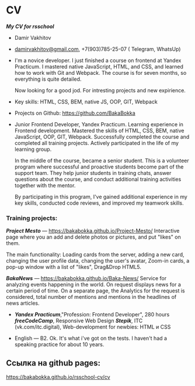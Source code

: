 # CV
***My CV for rsschool***


* Damir Vakhitov
* damirvakhitov@gmail.com, +7(903)785-25-07 ( Telegram, WhatsUp)
* I'm a novice developer. I just finished a course on frontend at Yandex Practicum.
  I mastered native JavaScript, HTML, and CSS, and learned how to work with Git and Webpack.
  The course is for seven months, so everything is quite detailed.

  Now looking for a good jod. For intresting projects and new expirience.


* Key skills: HTML, CSS, BEM, native JS, OOP, GIT, Webpack
* Projects on Github: https://github.com/BakaBokka
* Junior Frontend Developer, Yandex Practicum.
  Learning experience in Frontend development.
  Mastered the skills of HTML, CSS, BEM, native JavaScript, OOP, GIT, Webpack.
  Successfully completed the course and completed all training projects.
  Actively participated in the life of my learning group.

  In the middle of the course, became a senior student.
  This is a volunteer program where successful and proactive students become part of the support team. They help junior students in training chats, answer questions about the course, and conduct additional training   activities together with the mentor.

  By participating in this program, I've gained additional experience in my key skills, conducted code reviews, and improved my teamwork skills.

### Training projects:
***Project Mesto*** — https://bakabokka.github.io/Project-Mesto/
Interactive page where you an add and delete photos or pictures, and put "likes" on them.

The main functionality: Loading cards from the server, adding a new card, changing the user profile data, changing the user's avatar, Zoom-in cards, a pop-up window with a list
of "likes", Drag&Drop HTML5.

***BakaNews*** — https://bakabokka.github.io/Baka-News/
Service for analyzing events happening in the world. On request displays news for a certain period of time. On a separate page, the Analytics for the request is considered,
total number of mentions and mentions in the headlines of news articles.


* ***Yandex Practicum***,"Profession: Frontend Developer", 280 hours
  ***freeCodeCamp***, Responsive Web Design
  ***Stepik***, ITC (vk.com/itc.digital), Web-development for newbies: HTML и CSS

* English — B2.
  Ok. It's what i've got on the tests.
  I haven't had a speaking practice for about 10 years.


## Ссылка на github pages:
https://bakabokka.github.io/rsschool-cv/cv
